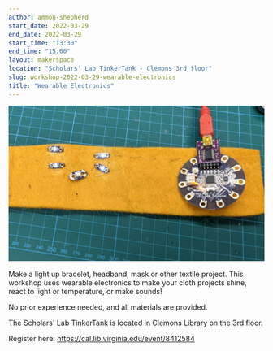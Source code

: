 ```yaml
---
author: ammon-shepherd
start_date: 2022-03-29
end_date: 2022-03-29
start_time: "13:30"
end_time: "15:00"
layout: makerspace
location: "Scholars' Lab TinkerTank - Clemons 3rd floor"
slug: workshop-2022-03-29-wearable-electronics
title: "Wearable Electronics"
---
```


![Wearable Electronics](/assets/post-media/workshops/wearables.jpg)

Make a light up bracelet, headband, mask or other textile project. This workshop uses wearable electronics to make your cloth projects shine, react to light or temperature, or make sounds!

No prior experience needed, and all materials are provided.

The Scholars' Lab TinkerTank is located in Clemons Library on the 3rd floor.

Register here: [https://cal.lib.virginia.edu/event/8412584 ](https://cal.lib.virginia.edu/event/8412584)
